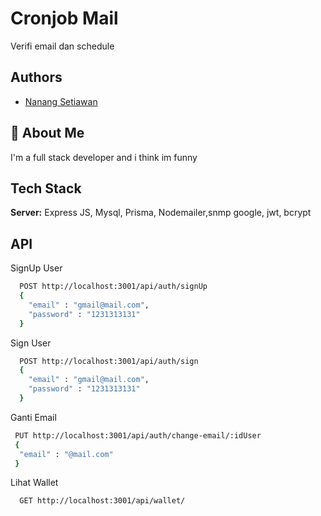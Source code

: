 # Cronjob Mail

Verifi email dan schedule

## Authors

-   [Nanang Setiawan](https://github.com/livingdolls/)

## 🚀 About Me

I'm a full stack developer and i think im funny

## Tech Stack

**Server:** Express JS, Mysql, Prisma, Nodemailer,snmp google, jwt, bcrypt

## API

SignUp User

```bash
  POST http://localhost:3001/api/auth/signUp
  {
    "email" : "gmail@mail.com",
    "password" : "1231313131"
  }
```

Sign User

```bash
  POST http://localhost:3001/api/auth/sign
  {
    "email" : "gmail@mail.com",
    "password" : "1231313131"
  }
```

Ganti Email

```bash
 PUT http://localhost:3001/api/auth/change-email/:idUser
 {
  "email" : "@mail.com"
 }
```

Lihat Wallet

```bash
  GET http://localhost:3001/api/wallet/
```
